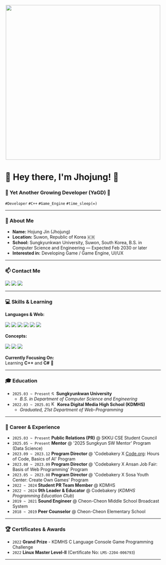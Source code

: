 <p align="center">
  <img src="https://i.pinimg.com/originals/fa/8c/24/fa8c248ccd02d76b7b321da88c75a0e1.gif" width="500">
</p>

<h1>👋 Hey there, I'm Jhojung! 🧀</h1>

<h3>🌱 Yet Another Growing Developer (YaGD) 🌱</h3>

<p>
  <code>#Developer</code> <code>#C++</code> <code>#Game_Engine</code> <code>#time_sleep(∞)</code>
</p>

---

### 🤔 About Me

* **Name:** Hojung Jin (Jhojung)
* **Location:** Suwon, Republic of Korea 🇰🇷
* **School:** Sungkyunkwan University, Suwon, South Korea, B.S. in Computer Science and Engineering — Expected Feb 2030 or later  
* **Interested in:** Developing Game / Game Engine, UI/UX

---

### 📫 Contact Me

<p>
  <a href="mailto:jhojung0311@gmail.com"><img src="https://img.shields.io/badge/-Gmail-D14836?style=flat-square&logo=Gmail&logoColor=white"/></a>
  <a href="mailto:jhojung0311@skku.edu"><img src="https://img.shields.io/badge/-SKKU Mail-003e7f?style=flat-square&logo=microsoftoutlook&logoColor=white"/></a>
  <a href="https://www.instagram.com/jho_jhojung/" target="_blank"><img src="https://img.shields.io/badge/-Instagram-E4405F?style=flat-square&logo=Instagram&logoColor=white"/></a>
  </p>

---

### 💻 Skills & Learning

<p>
  <strong>Languages & Web:</strong><br/><br>
  <img src="https://img.shields.io/badge/C-A8B9CC?style=flat-square&logo=c&logoColor=black"/>
  <img src="https://img.shields.io/badge/C%23-239120?style=flat-square&logo=c-sharp&logoColor=white"/>
  <img src="https://img.shields.io/badge/Python-3776AB?style=flat-square&logo=python&logoColor=white"/>
  <img src="https://img.shields.io/badge/HTML5-E34F26?style=flat-square&logo=html5&logoColor=white"/>
  <img src="https://img.shields.io/badge/CSS3-1572B6?style=flat-square&logo=css3&logoColor=white"/>
  <img src="https://img.shields.io/badge/JavaScript-F7DF1E?style=flat-square&logo=javascript&logoColor=black"/>
  <br/><br/>
  <strong>Concepts:</strong><br/><br>
  <img src="https://img.shields.io/badge/Data Structures-Algorithm-orange?style=flat-square"/>
  <img src="https://img.shields.io/badge/Database-DB-blue?style=flat-square"/>
  <img src="https://img.shields.io/badge/Machine Learning-ML-yellowgreen?style=flat-square"/>
  <br/><br/>
  <strong>Currently Focusing On:</strong><br> Learning <strong>C++</strong> and <strong>C#</strong> 🚀
</p>

---

### 🎓 Education

* `2025.03 ~ Present` <img src="https://ammoniaenergy.org/wp-content/uploads/2021/01/Sungkyunkwan_University_seal.svg.png" width="12" alt="SKKU logo"/> **Sungkyunkwan University**
    * *B.S. in Department of Computer Science and Engineering*
* `2022.03 ~ 2025.01` <img src="https://i.namu.wiki/i/ts0UJaKxKRoUv1mD1rnbIEbr5tm5b7g4H7Sl-L5chF0uUfbRJ8bksdWhUlIDLnsCeZ96UxvKMx85N9mZ9KLatQ.webp" width="15" alt="KDMHS logo"/> **Korea Digital Media High School (KDMHS)**
    * *Graduated, 21st Department of Web-Programming*

---

### 💼 Career & Experience

* `2025.03 ~ Present` **Public Relations (PR)** @ SKKU CSE Student Council
* `2025.05 ~ Present` **Mentor** @ '2025 Sungkyun SW Mentor' Program (Data Science)
* `2023.09 ~ 2023.12` **Program Director** @ 'Codebakery X [Code.org](https://code.org/): Hours of Code, Basics of AI' Program
* `2023.08 ~ 2023.09` **Program Director** @ 'Codebakery X Ansan Job Fair: Basis of Web Programming' Program
* `2023.05 ~ 2023.08` **Program Director** @ 'Codebakery X Sosa Youth Center: Create Own Games' Program
* `2022 ~ 2024` **Student PR Team Member** @ KDMHS
* `2022 ~ 2024` **9th Leader & Educator** @ Codebakery (*KDMHS Programming Education Club*)
* `2019 ~ 2021` **Sound Engineer** @ Cheon-Cheon Middle School Broadcast System
* `2018 ~ 2019` **Peer Counselor** @ Cheon-Cheon Elementary School

---

### 🏆 Certificates & Awards

* `2022` **Grand Prize** - KDMHS C Language Console Game Programming Challenge
* `2022` **Linux Master Level-II** (Certificate No: `LMS-2204-006793`)

---

